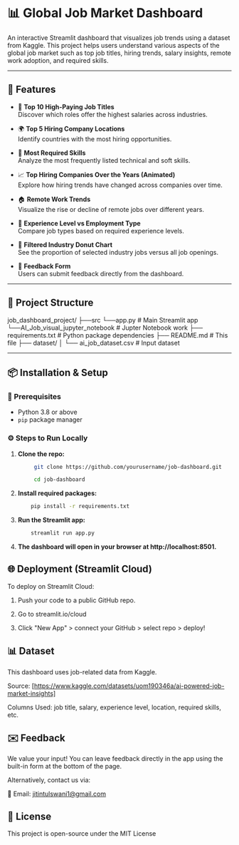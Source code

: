 # 📊 Global Job Market Dashboard

An interactive Streamlit dashboard that visualizes job trends using a dataset from Kaggle. This project helps users understand various aspects of the global job market such as top job titles, hiring trends, salary insights, remote work adoption, and required skills.

---

## 🚀 Features

- 💼 **Top 10 High-Paying Job Titles**  
  Discover which roles offer the highest salaries across industries.

- 🌍 **Top 5 Hiring Company Locations**  
  Identify countries with the most hiring opportunities.

- 🧠 **Most Required Skills**  
  Analyze the most frequently listed technical and soft skills.

- 📈 **Top Hiring Companies Over the Years (Animated)**  
  Explore how hiring trends have changed across companies over time.

- 🏠 **Remote Work Trends**  
  Visualize the rise or decline of remote jobs over different years.

- 👥 **Experience Level vs Employment Type**  
  Compare job types based on required experience levels.

- 🧾 **Filtered Industry Donut Chart**  
  See the proportion of selected industry jobs versus all job openings.

- 💬 **Feedback Form**  
  Users can submit feedback directly from the dashboard.

---

## 📁 Project Structure

job_dashboard_project/
├──src
  └──app.py # Main Streamlit app
   └──AI_Job_visual_jupyter_notebook # Jupter Notebook work
├── requirements.txt # Python package dependencies
├── README.md # This file
├── dataset/
│ └── ai_job_dataset.csv # Input dataset


---

## 📦 Installation & Setup

### 🔧 Prerequisites
- Python 3.8 or above
- `pip` package manager

### ⚙️ Steps to Run Locally

1. **Clone the repo:**
   ```bash
        git clone https://github.com/yourusername/job-dashboard.git

        cd job-dashboard 
    ```
2. **Install required packages:**
    ```bash
        pip install -r requirements.txt
    ``` 
3. **Run the Streamlit app:**
    ```bash
        streamlit run app.py
    ```

4. **The dashboard will open in your browser at http://localhost:8501.**

## 🌐 Deployment (Streamlit Cloud)
To deploy on Streamlit Cloud:

1. Push your code to a public GitHub repo.

2. Go to streamlit.io/cloud

3. Click "New App" > connect your GitHub > select repo > deploy!

## 📊 Dataset
This dashboard uses job-related data from Kaggle.

Source: [https://www.kaggle.com/datasets/uom190346a/ai-powered-job-market-insights]

Columns Used: job title, salary, experience level, location, required skills, etc.

## ✉️ Feedback
We value your input! You can leave feedback directly in the app using the built-in form at the bottom of the page.

Alternatively, contact us via:

📧 Email: jitintulswani1@gmail.com


## 📄 License
This project is open-source under the MIT License


